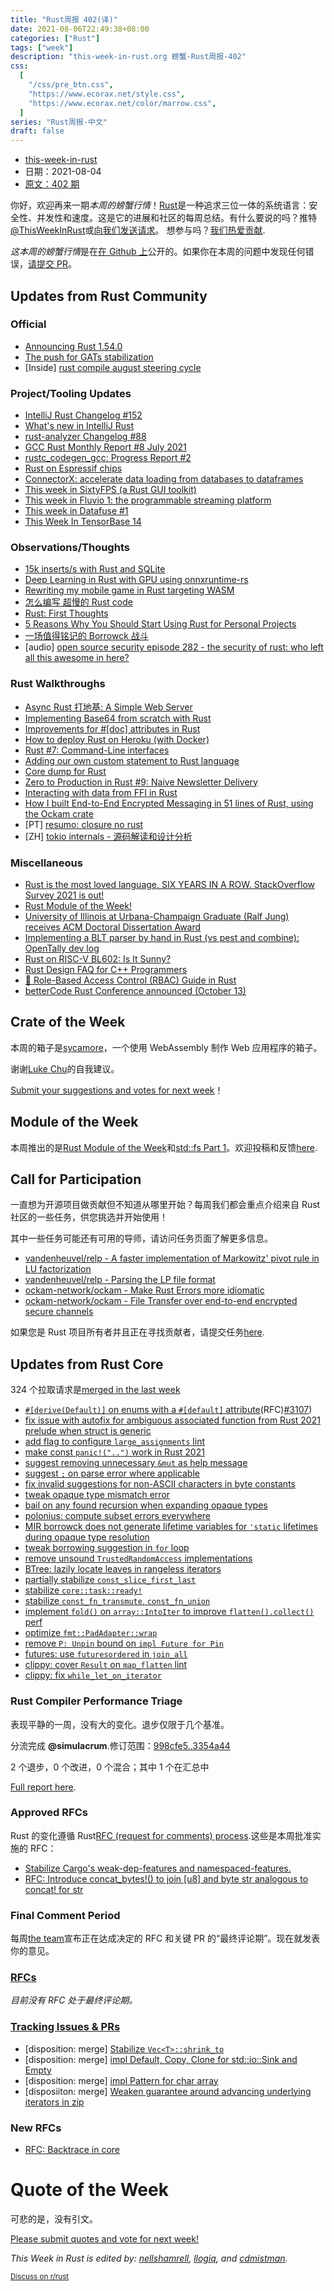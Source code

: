 ```yaml
---
title: "Rust周报 402(译)"
date: 2021-08-06T22:49:38+08:00
categories: ["Rust"]
tags: ["week"]
description: "this-week-in-rust.org 螃蟹-Rust周报-402"
css:
  [
    "/css/pre_btn.css",
    "https://www.ecorax.net/style.css",
    "https://www.ecorax.net/color/marrow.css",
  ]
series: "Rust周报-中文"
draft: false
---
```


- [this-week-in-rust](https://this-week-in-rust.org)
- 日期：2021-08-04
- [原文：402 期](https://this-week-in-rust.org/blog/2021/08/04/this-week-in-rust-402/)

你好，欢迎再来一期*本周的螃蟹行情*！[Rust](http://rust-lang.org)是一种追求三位一体的系统语言：安全性、并发性和速度。这是它的进展和社区的每周总结。有什么要说的吗？推特[@ThisWeekInRust](https://twitter.com/ThisWeekInRust)或[向我们发送请求](https://github.com/cmr/this-week-in-rust)。 想参与吗？[我们热爱贡献](https://github.com/rust-lang/rust/blob/master/CONTRIBUTING.md).

*这本周的螃蟹行情*是在[在 Github 上](https://github.com/cmr/this-week-in-rust)公开的。如果你在本周的问题中发现任何错误，[请提交 PR](https://github.com/cmr/this-week-in-rust/pulls)。

## Updates from Rust Community

### Official

- [Announcing Rust 1.54.0](https://blog.rust-lang.org/2021/07/29/Rust-1.54.0.html)
- [The push for GATs stabilization](https://blog.rust-lang.org/2021/08/03/GATs-stabilization-push.html)
- \[Inside] [rust compile august steering cycle](https://blog.rust-lang.org/inside-rust/2021/07/30/compiler-team-august-steering-cycle.html)

### Project/Tooling Updates

- [IntelliJ Rust Changelog #152](https://intellij-rust.github.io/2021/08/02/changelog-152.html)
- [What's new in IntelliJ Rust](https://blog.jetbrains.com/rust/2021/08/04/what-s-new-in-intellij-rust-for-the-2021-2-release-cycle/)
- [rust-analyzer Changelog #88](https://rust-analyzer.github.io/thisweek/2021/08/02/changelog-88.html)
- [GCC Rust Monthly Report #8 July 2021](https://thephilbert.io/2021/08/02/gcc-rust-monthly-report-8-july-2021/)
- [rustc_codegen_gcc: Progress Report #2](https://blog.antoyo.xyz/rustc_codegen_gcc-progress-report-2)
- [Rust on Espressif chips](https://mabez.dev/blog/posts/esp-rust-espressif/)
- [ConnectorX: accelerate data loading from databases to dataframes](https://github.com/sfu-db/connector-x)
- [This week in SixtyFPS (a Rust GUI toolkit)](https://sixtyfps.io/thisweek/2021-08-02.html)
- [This week in Fluvio 1: the programmable streaming platform](https://www.fluvio.io/news/this-week-in-fluvio-0001/)
- [This week in Datafuse #1](https://datafuselabs.github.io/weekly/2021-08-04-datafuse-weekly/)
- [This Week In TensorBase 14](https://tensorbase.io/thisweek/2021-08-04-tw_14/)

### Observations/Thoughts

- [15k inserts/s with Rust and SQLite](https://kerkour.com/blog/high-performance-rust-with-sqlite/)
- [Deep Learning in Rust with GPU using onnxruntime-rs](https://able.bio/haixuanTao/deep-learning-in-rust-with-gpu--26c53a7f)
- [Rewriting my mobile game in Rust targeting WASM](https://itnext.io/rewriting-my-mobile-game-in-rust-targeting-wasm-1f9f82751830)
- [怎么编写 超慢的 Rust code](https://renato.athaydes.com/posts/how-to-write-slow-rust-code.html)
- [Rust: First Thoughts](https://dev.to/mapoulos/rust-first-thoughts-7l0)
- [5 Reasons Why You Should Start Using Rust for Personal Projects](https://www.bexxmodd.com/post/6/)
- [一场值得铭记的 Borrowck 战斗](https://jstrong.dev/posts/2021/borrowck-battle-to-remember/)
- \[audio] [open source security episode 282 - the security of rust: who left all this awesome in here?](https://opensourcesecurity.io/2021/08/01/episode-282-the-security-of-rust-who-left-all-this-awesome-in-here/)

### Rust Walkthroughs

- [Async Rust 打地基: A Simple Web Server](https://ibraheem.ca/writings/a-simple-web-server/)
- [Implementing Base64 from scratch with Rust](https://dev.to/tiemen/implementing-base64-from-scratch-in-rust-kb1)
- [Improvements for #\[doc\] attributes in Rust](https://blog.guillaume-gomez.fr/articles/2021-08-03+Improvements+for+%23%5Bdoc%5D+attributes+in+Rust)
- [How to deploy Rust on Heroku (with Docker)](https://kerkour.com/blog/deploy-rust-on-heroku-with-docker/)
- [Rust #7: Command-Line interfaces](https://dev.to/cthutu/rust-7-command-line-interfaces-4084)
- [Adding our own custom statement to Rust language](https://dev.to/xphoniex/adding-our-own-custom-statement-to-rust-language-30lc)
- [Core dump for Rust](https://dev.to/jcarlosv/core-dump-for-rust-10nm)
- [Zero to Production in Rust #9: Naive Newsletter Delivery](https://www.lpalmieri.com/posts/naive-newsletter-delivery/)
- [Interacting with data from FFI in Rust](https://blog.guillaume-gomez.fr/articles/2021-07-29+Interacting+with+data+from+FFI+in+Rust)
- [How I built End-to-End Encrypted Messaging in 51 lines of Rust, using the Ockam crate](https://github.com/ockam-network/ockam/tree/develop/documentation/use-cases/end-to-end-encryption-with-rust#readme)
- \[PT] [resumo: closure no rust](https://dev.to/henrybarreto/resumo-closure-no-rust-4gal)
- \[ZH] [tokio internals - 源码解读和设计分析](https://tony612.github.io/tokio-internals)

### Miscellaneous

- [Rust is the most loved language, SIX YEARS IN A ROW. StackOverflow Survey 2021 is out!](https://www.reddit.com/r/rust/comments/owll2j/rust_is_the_most_loved_language_six_years_in_a/)
- [Rust Module of the Week!](https://www.reddit.com/r/rust/comments/owtiuf/rust_module_of_the_week/)
- [University of Illinois at Urbana-Champaign Graduate (Ralf Jung) receives ACM Doctoral Dissertation Award](https://www.acm.org/media-center/2021/july/dissertation-award-2020)
- [Implementing a BLT parser by hand in Rust (vs pest and combine): OpenTally dev log](https://yingtongli.me/blog/2021/07/30/blt-parser.html)
- [Rust on RISC-V BL602: Is It Sunny?](https://lupyuen.github.io/articles/adc)
- [Rust Design FAQ for C++ Programmers](https://cppfaq.rs)
- [🦀 Role-Based Access Control (RBAC) Guide in Rust](https://docs.osohq.com/rust/guides/roles/getting-started.html)
- [betterCode Rust Conference announced (October 13)](https://rust.bettercode.eu/)

## Crate of the Week

本周的箱子是[sycamore](https://crates.io/crates/sycamore)，一个使用 WebAssembly 制作 Web 应用程序的箱子。

谢谢[Luke Chu](https://users.rust-lang.org/t/crate-of-the-week/2704/941)的自我建议。

[Submit your suggestions and votes for next week][submit_crate]！

[submit_crate]: https://users.rust-lang.org/t/crate-of-the-week/2704

## Module of the Week

本周推出的是[Rust Module of the Week](https://motw.rs)和[std::fs Part 1](https://motw.rs/blog/2021/08/01/stdfs-part-1/)。欢迎投稿和反馈[here](https://github.com/slyons/rust-module-of-the-week).

## Call for Participation

一直想为开源项目做贡献但不知道从哪里开始？每周我们都会重点介绍来自 Rust 社区的一些任务，供您挑选并开始使用！

其中一些任务可能还有可用的导师，请访问任务页面了解更多信息。

- [vandenheuvel/relp - A faster implementation of Markowitz' pivot rule in LU factorization](https://github.com/vandenheuvel/relp/issues/15)
- [vandenheuvel/relp - Parsing the LP file format](https://github.com/vandenheuvel/relp/issues/30)
- [ockam-network/ockam - Make Rust Errors more idiomatic](https://github.com/ockam-network/ockam/issues/1655)
- [ockam-network/ockam - File Transfer over end-to-end encrypted secure channels](https://github.com/ockam-network/ockam/issues/1624)

如果您是 Rust 项目所有者并且正在寻找贡献者，请提交任务[here][guidelines].

[guidelines]: https://users.rust-lang.org/t/twir-call-for-participation/4821

## Updates from Rust Core

324 个拉取请求是[merged in the last week][merged]

[merged]: https://github.com/search?q=is%3Apr+org%3Arust-lang+is%3Amerged+merged%3A2021-07-26..2021-08-02

- [`#[derive(Default)]` on enums with a `#[default]` attribute](https://github.com/rust-lang/rust/pull/86735)(RFC)[#3107](https://rust-lang.github.io/rfcs/3107-derive-enum-default.html))
- [fix issue with autofix for ambiguous associated function from Rust 2021 prelude when struct is generic](https://github.com/rust-lang/rust/pull/87557)
- [add flag to configure `large_assignments` lint](https://github.com/rust-lang/rust/pull/86450)
- [make const `panic!("..")` work in Rust 2021](https://github.com/rust-lang/rust/pull/86998)
- [suggest removing unnecessary `&mut` as help message](https://github.com/rust-lang/rust/pull/87453)
- [suggest `;` on parse error where applicable](https://github.com/rust-lang/rust/pull/87436)
- [fix invalid suggestions for non-ASCII characters in byte constants](https://github.com/rust-lang/rust/pull/87659)
- [tweak opaque type mismatch error](https://github.com/rust-lang/rust/pull/87673)
- [bail on any found recursion when expanding opaque types](https://github.com/rust-lang/rust/pull/87546)
- [polonius: compute subset errors everywhere](https://github.com/rust-lang/polonius/pull/156)
- [MIR borrowck does not generate lifetime variables for `'static` lifetimes during opaque type resolution](https://github.com/rust-lang/rust/pull/87483)
- [tweak borrowing suggestion in `for` loop](https://github.com/rust-lang/rust/pull/87559)
- [remove unsound `TrustedRandomAccess` implementations](https://github.com/rust-lang/rust/pull/85874)
- [BTree: lazily locate leaves in rangeless iterators](https://github.com/rust-lang/rust/pull/86031)
- [partially stabilize `const_slice_first_last`](https://github.com/rust-lang/rust/pull/86593)
- [stabilize `core::task::ready!`](https://github.com/rust-lang/rust/pull/81050)
- [stabilize `const_fn_transmute`, `const_fn_union`](https://github.com/rust-lang/rust/pull/85769)
- [implement `fold()` on `array::IntoIter` to improve `flatten().collect()` perf](https://github.com/rust-lang/rust/pull/87431)
- [optimize `fmt::PadAdapter::wrap`](https://github.com/rust-lang/rust/pull/87052)
- [remove `P: Unpin` bound on `impl Future for Pin`](https://github.com/rust-lang/rust/pull/81363)
- [futures: use `futuresordered` in `join_all`](https://github.com/rust-lang/futures-rs/pull/2412)
- [clippy: cover `Result` on `map_flatten` lint](https://github.com/rust-lang/rust-clippy/pull/7522)
- [clippy: fix `while_let_on_iterator`](https://github.com/rust-lang/rust-clippy/pull/7520)

### Rust Compiler Performance Triage

表现平静的一周，没有大的变化。退步仅限于几个基准。

分流完成 **@simulacrum**.修订范围：[998cfe5..3354a44](https://perf.rust-lang.org/?start=998cfe5aad7c21eb19a4bca50f05a13354706970&end=3354a44d2fa8d5ba6b8d6b40d2596de2c8292ec1&absolute=false&stat=instructions%3Au)

2 个退步，0 个改进，0 个混合；其中 1 个在汇总中

[Full report here](https://github.com/rust-lang/rustc-perf/blob/master/triage/2021-08-03.md).

### Approved RFCs

Rust 的变化遵循 Rust[RFC (request for comments) process](https://github.com/rust-lang/rfcs#rust-rfcs).这些是本周批准实施的 RFC：

- [Stabilize Cargo's weak-dep-features and namespaced-features.](https://github.com/rust-lang/rfcs/pull/3143)
- [RFC: Introduce concat_bytes!() to join \[u8\] and byte str analogous to concat! for str](https://github.com/rust-lang/rfcs/pull/2509)

### Final Comment Period

每周[the team](https://www.rust-lang.org/team.html)宣布正在达成决定的 RFC 和关键 PR 的“最终评论期”。现在就发表你的意见。

### [RFCs](https://github.com/rust-lang/rfcs/labels/final-comment-period)

_目前没有 RFC 处于最终评论期。_

### [Tracking Issues & PRs](https://github.com/rust-lang/rust/labels/final-comment-period)

- \[disposition: merge] [Stabilize `Vec<T>::shrink_to`](https://github.com/rust-lang/rust/pull/86879)
- \[disposition: merge] [impl Default, Copy, Clone for std::io::Sink and Empty](https://github.com/rust-lang/rust/pull/86744)
- \[disposition: merge] [impl Pattern for char array](https://github.com/rust-lang/rust/pull/86336)
- \[disposiiton: merge] [Weaken guarantee around advancing underlying iterators in zip](https://github.com/rust-lang/rust/pull/83791)

### New RFCs

- [RFC: Backtrace in core](https://github.com/rust-lang/rfcs/pull/3156)

# Quote of the Week

可悲的是，没有引文。

[Please submit quotes and vote for next week!](https://users.rust-lang.org/t/twir-quote-of-the-week/328)

*This Week in Rust is edited by: [nellshamrell](https://github.com/nellshamrell), [llogiq](https://github.com/llogiq), and [cdmistman](https://github.com/cdmistman).*

<small>[Discuss on r/rust](https://www.reddit.com/r/rust/comments/oy7hvm/this_week_in_rust_402/)</small>
